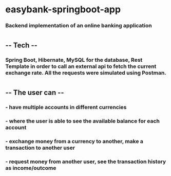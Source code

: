 # easybank-springboot-app
### Backend implementation of an online banking application
#
## -- Tech --
### Spring Boot, Hibernate, MySQL for the database, Rest Template in order to call an external api to fetch the current exchange rate. All the requests were simulated using Postman.
#

## -- The user can -- 
###
### - have multiple accounts in different currencies
### - where the user is able to see the available balance for each account
### - exchange money from a currency to another, make a transaction to another user
### - request money from another user, see the transaction history as income/outcome

